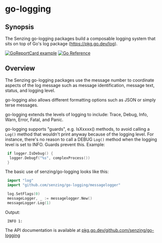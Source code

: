 # go-logging

## Synopsis

The Senzing go-logging packages build a composable logging system
that sits on top of Go's log package (<https://pkg.go.dev/log>).

[![GoReportCard example](https://goreportcard.com/badge/github.com/senzing/go-logging)](https://goreportcard.com/report/github.com/senzing/go-logging)
[![Go Reference](https://pkg.go.dev/badge/github.com/senzing/go-logging.svg)](https://pkg.go.dev/github.com/senzing/go-logging)

## Overview

The Senzing go-logging packages use the message number to coordinate aspects of the log message such as
message identification, message text, status, and logging level.

go-logging also allows different formatting options such as JSON or simply terse messages.

go-logging extends the levels of logging to include:
Trace, Debug, Info, Warn, Error, Fatal, and Panic.

go-logging supports "guards",
e.g. IsXxxxx() methods,
to avoid calling a `Log()` method that
wouldn't print anyway because of the logging level.
For instance, there's no reason to call a DEBUG `Log()` method when the
logging level is set to INFO.  Guards prevent this.
Example:

```go
 if logger.IsDebug() {
  logger.Debugf("%s", complexProcess())
 }
```

The basic use of senzing/go-logging looks like this:

```go
 import "log"
 import "github.com/senzing/go-logging/messagelogger"

 log.SetFlags(0)
 messageLogger, _ := messagelogger.New()
 messageLogger.Log(1)
```

Output:

```console
 INFO 1:
```

The API documentation is available at
[pkg.go.dev/github.com/senzing/go-logging](https://pkg.go.dev/github.com/senzing/go-logging)

